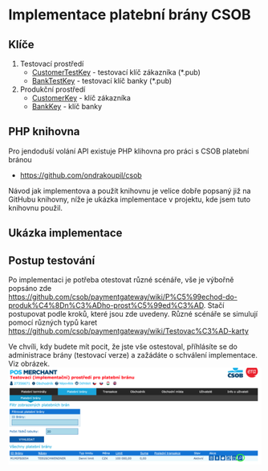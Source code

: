 # Implementace platební brány CSOB

## Klíče
1) Testovací prostředí
    - [CustomerTestKey] - testovací klíč zákazníka (*.pub)
    - [BankTestKey] - testovací klíč banky (*.pub)
2) Produkční prostředí
    - [CustomerKey] - klíč zákazníka
    - [BankKey] - klíč banky
    
## PHP knihovna
Pro jendoduší volání API existuje PHP klihovna pro práci s CSOB platební bránou
-  https://github.com/ondrakoupil/csob

Návod jak implementova a použít knihovnu je velice dobře popsaný již na GitHubu knihovny, níže je ukázka implementace v projektu, kde jsem tuto knihovnu použil.

## Ukázka implementace



## Postup testování

Po implementaci je potřeba otestovat různé scénáře, vše je výbořně popsáno zde https://github.com/csob/paymentgateway/wiki/P%C5%99echod-do-produk%C4%8Dn%C3%ADho-prost%C5%99ed%C3%AD.
Stačí postupovat podle kroků, které jsou zde uvedeny. Různé scénáře se simulují pomocí různých typů karet https://github.com/csob/paymentgateway/wiki/Testovac%C3%AD-karty

Ve chvíli, kdy budete mít pocit, že jste vše ostestoval, příhlásíte se do administrace brány (testovací verze) a zažádáte o schválení implementace. Viz obrázek.
![Validace implementace][validace-implementace]



[CustomerTestKey]: <https://github.com/joemccann/dillinger>
[BankTestKey]: <https://github.com/joemccann/dillinger>
[CustomerKey]: <https://github.com/joemccann/dillinger>
[BankKey]: <https://github.com/joemccann/dillinger.git>
[validace-implementace]: img/validace.png "Validace"

